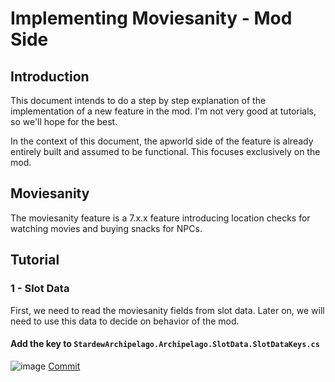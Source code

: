 # Implementing Moviesanity - Mod Side

## Introduction

This document intends to do a step by step explanation of the implementation of a new feature in the mod. I'm not very good at tutorials, so we'll hope for the best.

In the context of this document, the apworld side of the feature is already entirely built and assumed to be functional. This focuses exclusively on the mod.

## Moviesanity

The moviesanity feature is a 7.x.x feature introducing location checks for watching movies and buying snacks for NPCs.

## Tutorial

### 1 - Slot Data

First, we need to read the moviesanity fields from slot data. Later on, we will need to use this data to decide on behavior of the mod.

#### Add the key to `StardewArchipelago.Archipelago.SlotData.SlotDataKeys.cs`

![image](https://i.imgur.com/49K3ZnI.png)
[Commit](https://github.com/agilbert1412/StardewArchipelago/commit/47a6d6e054283d7083a84fa1b91b86831097be4d)